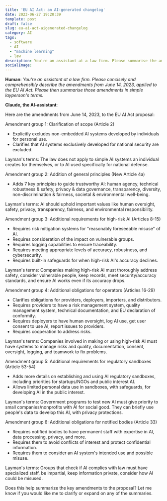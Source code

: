 ```yaml
---
title: 'EU AI Act: an AI-generated changelog'
date: 2023-06-27 19:20:39
template: post
draft: false
slug: eu-ai-act-aigenerated-changelog
category: AI
tags:
  - software
  - AI
  - "machine learning"
  - law
description: You're an assistant at a law firm. Please summarise the amendments from June 14, 2023, applied to the proposed EU AI Act.
socialImage:
---
```


**Human**: *You're an assistant at a law firm. Please concisely and comprehensibly describe the amendments from June 14, 2023, applied to the EU AI Act. Please then summarise those amendments in simple layperson's terms.*

**Claude, the AI-assistant**:

Here are the amendments from June 14, 2023, to the EU AI Act proposal:

Amendment group 1: Clarification of scope (Article 2)

- Explicitly excludes non-embedded AI systems developed by individuals for personal use.
- Clarifies that AI systems exclusively developed for national security are excluded.

Layman's terms: The law does not apply to simple AI systems an individual creates for themselves, or to AI used specifically for national defense.

Amendment group 2: Addition of general principles (New Article 4a)

- Adds 7 key principles to guide trustworthy AI: human agency, technical robustness & safety, privacy & data governance, transparency, diversity, non-discrimination & fairness, societal & environmental well-being.

Layman's terms: AI should uphold important values like human oversight, safety, privacy, transparency, fairness, and environmental responsibility.

Amendment group 3: Additional requirements for high-risk AI (Articles 8-15)

- Requires risk mitigation systems for "reasonably foreseeable misuse" of AI.
- Requires consideration of the impact on vulnerable groups.
- Requires logging capabilities to ensure traceability.
- Requires meeting appropriate levels of accuracy, robustness, and cybersecurity.
- Requires built-in safeguards for when high-risk AI's accuracy declines.

Layman's terms: Companies making high-risk AI must thoroughly address safety, consider vulnerable people, keep records, meet security/accuracy standards, and ensure AI works even if its accuracy drops.

Amendment group 4: Additional obligations for operators (Articles 16-29)
- Clarifies obligations for providers, deployers, importers, and distributors.
- Requires providers to have a risk management system, quality management system, technical documentation, and EU declaration of conformity.
- Requires deployers to have human oversight, log AI use, get user consent to use AI, report issues to providers.
- Requires cooperation to address risks.

Layman's terms: Companies involved in making or using high-risk AI must have systems to manage risks and quality, documentation, consent, oversight, logging, and teamwork to fix problems.

Amendment group 5: Additional requirements for regulatory sandboxes (Article 53-54)

- Adds more details on establishing and using AI regulatory sandboxes, including priorities for startups/NGOs and public interest AI.
- Allows limited personal data use in sandboxes, with safeguards, for developing AI in the public interest.

Layman's terms: Government programs to test new AI must give priority to small companies/nonprofits with AI for social good. They can briefly use people's data to develop this AI, with privacy protections.

Amendment group 6: Additional obligations for notified bodies (Article 33)

- Requires notified bodies to have permanent staff with expertise in AI, data processing, privacy, and more.
- Requires them to avoid conflicts of interest and protect confidential information.
- Requires them to consider an AI system's intended use and possible misuse.

Layman's terms: Groups that check if AI complies with law must have specialized staff, be impartial, keep information private, consider how AI could be misused.

Does this help summarize the key amendments to the proposal? Let me know if you would like me to clarify or expand on any of the summaries.
